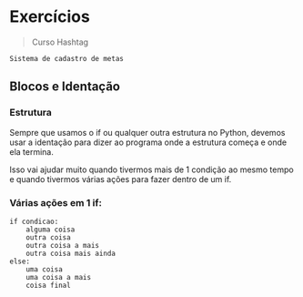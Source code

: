 # Exercícios

> Curso Hashtag

```
Sistema de cadastro de metas
```

## Blocos e Identação

### Estrutura
Sempre que usamos o if ou qualquer outra estrutura no Python, devemos usar a identação para dizer ao programa onde a estrutura começa e onde ela termina.

Isso vai ajudar muito quando tivermos mais de 1 condição ao mesmo tempo e quando tivermos várias ações para fazer dentro de um if.

### Várias ações em 1 if:

```
if condicao:
    alguma coisa
    outra coisa
    outra coisa a mais
    outra coisa mais ainda
else:
    uma coisa
    uma coisa a mais
    coisa final